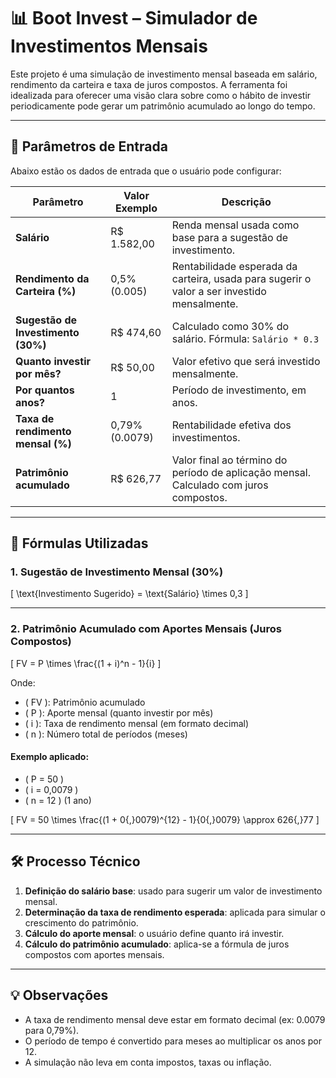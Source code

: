 # 📊 Boot Invest – Simulador de Investimentos Mensais

Este projeto é uma simulação de investimento mensal baseada em salário, rendimento da carteira e taxa de juros compostos. A ferramenta foi idealizada para oferecer uma visão clara sobre como o hábito de investir periodicamente pode gerar um patrimônio acumulado ao longo do tempo.

---

## 🧮 Parâmetros de Entrada

Abaixo estão os dados de entrada que o usuário pode configurar:

| Parâmetro                         | Valor Exemplo | Descrição |
|----------------------------------|---------------|-----------|
| **Salário**                      | R$ 1.582,00   | Renda mensal usada como base para a sugestão de investimento. |
| **Rendimento da Carteira (%)**  | 0,5% (0.005)  | Rentabilidade esperada da carteira, usada para sugerir o valor a ser investido mensalmente. |
| **Sugestão de Investimento (30%)** | R$ 474,60   | Calculado como 30% do salário. Fórmula: `Salário * 0.3` |
| **Quanto investir por mês?**     | R$ 50,00      | Valor efetivo que será investido mensalmente. |
| **Por quantos anos?**            | 1             | Período de investimento, em anos. |
| **Taxa de rendimento mensal (%)**| 0,79% (0.0079)| Rentabilidade efetiva dos investimentos. |
| **Patrimônio acumulado**         | R$ 626,77     | Valor final ao término do período de aplicação mensal. Calculado com juros compostos. |

---

## 📐 Fórmulas Utilizadas

### 1. Sugestão de Investimento Mensal (30%)

\[
\text{Investimento Sugerido} = \text{Salário} \times 0,3
\]

---

### 2. Patrimônio Acumulado com Aportes Mensais (Juros Compostos)

\[
FV = P \times \frac{(1 + i)^n - 1}{i}
\]

Onde:

- \( FV \): Patrimônio acumulado  
- \( P \): Aporte mensal (quanto investir por mês)  
- \( i \): Taxa de rendimento mensal (em formato decimal)  
- \( n \): Número total de períodos (meses)

#### Exemplo aplicado:
- \( P = 50 \)
- \( i = 0,0079 \)
- \( n = 12 \) (1 ano)

\[
FV = 50 \times \frac{(1 + 0{,}0079)^{12} - 1}{0{,}0079} \approx 626{,}77
\]

---

## 🛠️ Processo Técnico

1. **Definição do salário base**: usado para sugerir um valor de investimento mensal.
2. **Determinação da taxa de rendimento esperada**: aplicada para simular o crescimento do patrimônio.
3. **Cálculo do aporte mensal**: o usuário define quanto irá investir.
4. **Cálculo do patrimônio acumulado**: aplica-se a fórmula de juros compostos com aportes mensais.

---

## 💡 Observações

- A taxa de rendimento mensal deve estar em formato decimal (ex: 0.0079 para 0,79%).
- O período de tempo é convertido para meses ao multiplicar os anos por 12.
- A simulação não leva em conta impostos, taxas ou inflação.

